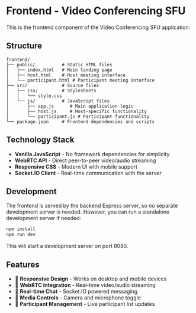 # Frontend - Video Conferencing SFU

This is the frontend component of the Video Conferencing SFU application.

## Structure

```
frontend/
├── public/          # Static HTML files
│   ├── index.html   # Main landing page
│   ├── host.html    # Host meeting interface
│   └── participant.html # Participant meeting interface
├── src/             # Source files
│   ├── css/         # Stylesheets
│   │   └── style.css
│   └── js/          # JavaScript files
│       ├── app.js      # Main application logic
│       ├── host.js     # Host-specific functionality
│       └── participant.js # Participant functionality
└── package.json     # Frontend dependencies and scripts
```

## Technology Stack

- **Vanilla JavaScript** - No framework dependencies for simplicity
- **WebRTC API** - Direct peer-to-peer video/audio streaming
- **Responsive CSS** - Modern UI with mobile support
- **Socket.IO Client** - Real-time communication with the server

## Development

The frontend is served by the backend Express server, so no separate development server is needed. However, you can run a standalone development server if needed:

```bash
npm install
npm run dev
```

This will start a development server on port 8080.

## Features

- 📱 **Responsive Design** - Works on desktop and mobile devices
- 🎥 **WebRTC Integration** - Real-time video/audio streaming
- 💬 **Real-time Chat** - Socket.IO powered messaging
- 🎤 **Media Controls** - Camera and microphone toggle
- 👥 **Participant Management** - Live participant list updates